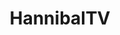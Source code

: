 ---
title: HannibalTV
crosslinks:
- autotldr
- americangods
- television
- Sherlock
- kodi
- HorrorReviewed
- livven
---